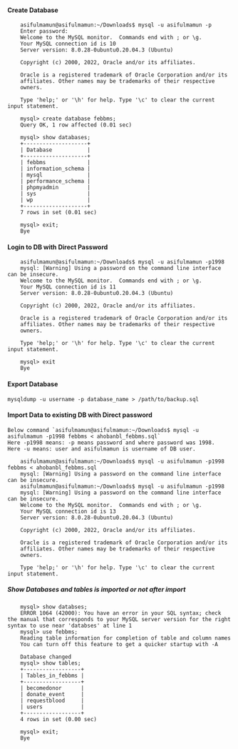 #### Create Database
        asifulmamun@asifulmamun:~/Downloads$ mysql -u asifulmamun -p
        Enter password: 
        Welcome to the MySQL monitor.  Commands end with ; or \g.
        Your MySQL connection id is 10
        Server version: 8.0.28-0ubuntu0.20.04.3 (Ubuntu)

        Copyright (c) 2000, 2022, Oracle and/or its affiliates.

        Oracle is a registered trademark of Oracle Corporation and/or its
        affiliates. Other names may be trademarks of their respective
        owners.

        Type 'help;' or '\h' for help. Type '\c' to clear the current input statement.

        mysql> create database febbms;
        Query OK, 1 row affected (0.01 sec)

        mysql> show databases;
        +--------------------+
        | Database           |
        +--------------------+
        | febbms             |
        | information_schema |
        | mysql              |
        | performance_schema |
        | phpmyadmin         |
        | sys                |
        | wp                 |
        +--------------------+
        7 rows in set (0.01 sec)

        mysql> exit;
        Bye

#### Login to DB with Direct Password
        asifulmamun@asifulmamun:~/Downloads$ mysql -u asifulmamun -p1998
        mysql: [Warning] Using a password on the command line interface can be insecure.
        Welcome to the MySQL monitor.  Commands end with ; or \g.
        Your MySQL connection id is 11
        Server version: 8.0.28-0ubuntu0.20.04.3 (Ubuntu)

        Copyright (c) 2000, 2022, Oracle and/or its affiliates.

        Oracle is a registered trademark of Oracle Corporation and/or its
        affiliates. Other names may be trademarks of their respective
        owners.

        Type 'help;' or '\h' for help. Type '\c' to clear the current input statement.

        mysql> exit
        Bye

#### Export Database
```mysqldump -u username -p database_name > /path/to/backup.sql```

#### Import Data to existing DB with Direct password
    Below command `asifulmamun@asifulmamun:~/Downloads$ mysql -u asifulmamun -p1998 febbms < ahobanbl_febbms.sql`
    Here -p1998 means: -p means password and where password was 1998.
    Here -u means: user and asifulmamun is username of DB user.

        asifulmamun@asifulmamun:~/Downloads$ mysql -u asifulmamun -p1998 febbms < ahobanbl_febbms.sql
        mysql: [Warning] Using a password on the command line interface can be insecure.
        asifulmamun@asifulmamun:~/Downloads$ mysql -u asifulmamun -p1998
        mysql: [Warning] Using a password on the command line interface can be insecure.
        Welcome to the MySQL monitor.  Commands end with ; or \g.
        Your MySQL connection id is 13
        Server version: 8.0.28-0ubuntu0.20.04.3 (Ubuntu)

        Copyright (c) 2000, 2022, Oracle and/or its affiliates.

        Oracle is a registered trademark of Oracle Corporation and/or its
        affiliates. Other names may be trademarks of their respective
        owners.

        Type 'help;' or '\h' for help. Type '\c' to clear the current input statement.

##### Show Databases and tables is imported or not after import
        mysql> show databses;
        ERROR 1064 (42000): You have an error in your SQL syntax; check the manual that corresponds to your MySQL server version for the right syntax to use near 'databses' at line 1
        mysql> use febbms;
        Reading table information for completion of table and column names
        You can turn off this feature to get a quicker startup with -A

        Database changed
        mysql> show tables;
        +------------------+
        | Tables_in_febbms |
        +------------------+
        | becomedonor      |
        | donate_event     |
        | requestblood     |
        | users            |
        +------------------+
        4 rows in set (0.00 sec)

        mysql> exit;
        Bye
